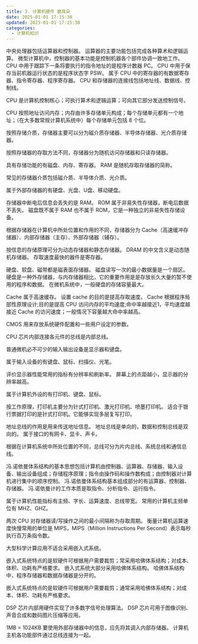 ```yaml
---
title: 3. 计算机硬件 磨耳朵
date: 2025-01-01 17:15:38
updated: 2025-01-01 17:15:38
categories:
  - 计算机知识
---
```


中央处理器包括运算器和控制器。
运算器的主要功能包括完成各种算术和逻辑运算。
微型计算机中，控制器的基本功能是控制机器各个部件协调一致地工作。
CPU 中用于跟踪下一条将要执行的指令地址的是程序计数器 PC。
CPU 中用于保存当前机器运行状态的是程序状态字 PSW。
属于 CPU 中的寄存器的有数据寄存器、指令寄存器、程序寄存器。
CPU 和存储器的连接线包括地址线、数据线、控制线。
<!-- more -->

CPU 是计算机控制核心；可执行算术和逻辑运算；可向其它部分发送控制信号。

CPU 按照地址访问内存；内存由许多存储单元构成；每个存储单元都有一个地址；（在大多数常规计算机系统中）每个存储单元包括 8 个位。

按照存储介质，存储器主要可以分为磁介质存储器、半导体存储器、光介质存储器。

按照存储器的存取方法不同，存储器分为随机访问存储器和只读存储器。

具有存储功能的有磁盘、内存、寄存器。
RAM 是随机存取存储器的简称。

常见的存储器介质包括磁介质、半导体介质、光介质。

属于外部存储器的有硬盘、光盘、U盘、移动硬盘。

存储器中断电后信息会丢失的是 RAM。
ROM 属于非易失性存储器，断电后数据不丢失。
磁盘既不属于 RAM 也不属于 ROM，它是一种独立的非易失性存储设备。

根据存储器在计算机中所处位置和作用的不同，存储器分为 Cache（高速缓冲存储器）、内部存储器（主存）、外部存储器（辅存）。

按信息的存储原理可分为动态存储器和静态存储器。
DRAM 的中文含义是动态随机存储器。
存取速度最快的器件是寄存器。

硬盘、软盘、磁带都是磁表面存储器。
磁盘读写一次的最小数据量是一个扇区。
硬盘是一种外存储器，与内存储器相比，它的重要作用是是存放长久大量的暂不使用的程序和数据。
在微机系统中，一般硬盘的存储容量最大。

Cache 属于高速缓存。
设置 cache 的目的是提高存取速度。
Cache 根据程序局部性原理设计;目的是提高 CPU 访问内存的平均速度;命中率越接近1，平均速度越接近 Cache 的访问速度；一般情况下容量越大命中率越高。

CMOS 用来存放系统硬件配置和一些用户设定的参数。

CPU 芯片内部连接各元件的总线是内部总线。

普通微机必不可少的输入输出设备是显示器和键盘。

属于输入设备的有键盘、鼠标、扫描仪、光笔。

评价显示器性能常用的指标有分辨率和刷新率。
屏幕上的点距越小，显示器的分辨率越高。

属于计算机外设的有打印机、键盘、鼠标。

按工作原理，打印机主要分为针式打印机、激光打印机、喷墨打印机。
适合于银行票据打印的是针式打印机。它能够实现多层复写打印。

地址总线的作用是用来传送地址信息。
地址总线是单向的，数据和控制总线是双向的。
属于接口的有网卡、显卡、声卡。

根据在计算机系统中所处位置的不同，总线可分为片内总线、系统总线和通信总线。

冯.诺依曼体系结构的基本思想包括计算机由控制器、运算器、存储器、输入设备、输出设备组成；存储程序原理；指令由操作码和操作数构成；由控制器对计算机进行集中的顺序控制。
冯.诺依曼体系结构基本组成部分的有运算器、控制器、存储器。
冯.诺依曼计的工作本质是取指令、分析指令、运行指令。

属于计算机性能指标有主频、字长、运算速度、总线带宽。
常用的计算机主频单位有 MHZ、GHZ。

两次 CPU 对存储器读/写操作之间的最小间隔称为存取周期。
衡量计算机运算速度快慢常用的单位是 MIPS，MIPS（Million Instructions Per Second）表示每秒执行百万条指令数。

大型科学计算应用不适合采用嵌入式系统。

嵌入式系统特点的是软硬件可根据用户需要裁剪；常采用哈佛体系结构；对成本、体积、功耗有严格要求。
嵌入式系统大部分采用哈佛体系结构。
哈佛体系结构中，程序存储器和数据存储器是分开的。

嵌入式系统特点的是软硬件可根据用户需要裁剪；通常采用哈佛体系结构；对成本、体积、功耗有严格要求。

DSP 芯片内部用硬件实现了许多数字信号处理算法。
DSP 芯片可用于图像识别、声音合成和数码图片压缩等应用。

1MB = 1024KB
要使用外部存储器中的信息，应先将其调入内部存储器。
计算机主机各功能部件通过总线连接为一起。
